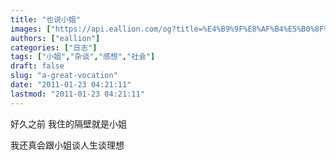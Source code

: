```yaml
---
title: "也说小姐"
images: ["https://api.eallion.com/og?title=%E4%B9%9F%E8%AF%B4%E5%B0%8F%E5%A7%90"]
authors: ["eallion"]
categories: ["日志"]
tags: ["小姐","杂谈","感想","社会"]
draft: false
slug: "a-great-vocation"
date: "2011-01-23 04:21:11"
lastmod: "2011-01-23 04:21:11"
---
```


好久之前
我住的隔壁就是小姐

我还真会跟小姐谈人生谈理想
